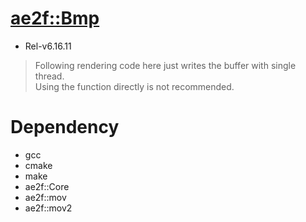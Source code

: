 # [ae2f::Bmp](https://github.com/ae2f/Bmp)
- Rel-v6.16.11

> Following rendering code here just writes the buffer with single thread.  
> Using the function directly is not recommended.


# Dependency
- gcc
- cmake
- make
- ae2f::Core
- ae2f::mov
- ae2f::mov2